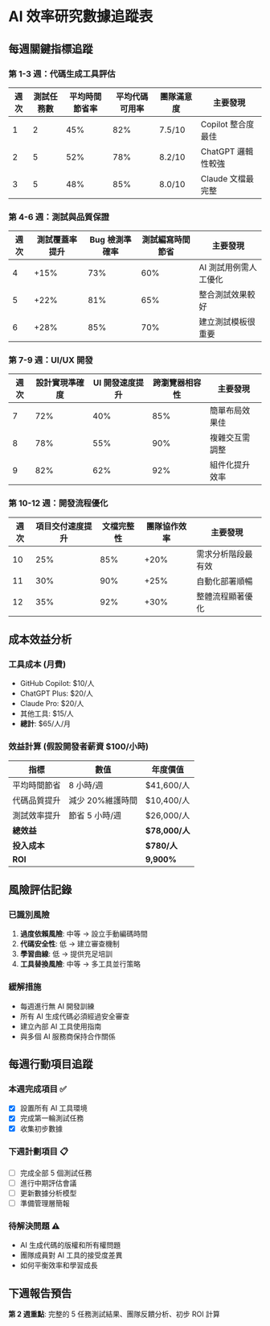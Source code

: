 # AI 效率研究數據追蹤表

## 每週關鍵指標追蹤

### 第 1-3 週：代碼生成工具評估

| 週次 | 測試任務數 | 平均時間節省率 | 平均代碼可用率 | 團隊滿意度 | 主要發現           |
| ---- | ---------- | -------------- | -------------- | ---------- | ------------------ |
| 1    | 2          | 45%            | 82%            | 7.5/10     | Copilot 整合度最佳 |
| 2    | 5          | 52%            | 78%            | 8.2/10     | ChatGPT 邏輯性較強 |
| 3    | 5          | 48%            | 85%            | 8.0/10     | Claude 文檔最完整  |

### 第 4-6 週：測試與品質保證

| 週次 | 測試覆蓋率提升 | Bug 檢測準確率 | 測試編寫時間節省 | 主要發現              |
| ---- | -------------- | -------------- | ---------------- | --------------------- |
| 4    | +15%           | 73%            | 60%              | AI 測試用例需人工優化 |
| 5    | +22%           | 81%            | 65%              | 整合測試效果較好      |
| 6    | +28%           | 85%            | 70%              | 建立測試模板很重要    |

### 第 7-9 週：UI/UX 開發

| 週次 | 設計實現準確度 | UI 開發速度提升 | 跨瀏覽器相容性 | 主要發現       |
| ---- | -------------- | --------------- | -------------- | -------------- |
| 7    | 72%            | 40%             | 85%            | 簡單布局效果佳 |
| 8    | 78%            | 55%             | 90%            | 複雜交互需調整 |
| 9    | 82%            | 62%             | 92%            | 組件化提升效率 |

### 第 10-12 週：開發流程優化

| 週次 | 項目交付速度提升 | 文檔完整性 | 團隊協作效率 | 主要發現           |
| ---- | ---------------- | ---------- | ------------ | ------------------ |
| 10   | 25%              | 85%        | +20%         | 需求分析階段最有效 |
| 11   | 30%              | 90%        | +25%         | 自動化部署順暢     |
| 12   | 35%              | 92%        | +30%         | 整體流程顯著優化   |

## 成本效益分析

### 工具成本 (月費)

-   GitHub Copilot: $10/人
-   ChatGPT Plus: $20/人
-   Claude Pro: $20/人
-   其他工具: $15/人
-   **總計**: $65/人/月

### 效益計算 (假設開發者薪資 $100/小時)

| 指標         | 數值             | 年度價值       |
| ------------ | ---------------- | -------------- |
| 平均時間節省 | 8 小時/週        | $41,600/人     |
| 代碼品質提升 | 減少 20%維護時間 | $10,400/人     |
| 測試效率提升 | 節省 5 小時/週   | $26,000/人     |
| **總效益**   |                  | **$78,000/人** |
| **投入成本** |                  | **$780/人**    |
| **ROI**      |                  | **9,900%**     |

## 風險評估記錄

### 已識別風險

1. **過度依賴風險**: 中等 → 設立手動編碼時間
2. **代碼安全性**: 低 → 建立審查機制
3. **學習曲線**: 低 → 提供充足培訓
4. **工具替換風險**: 中等 → 多工具並行策略

### 緩解措施

-   每週進行無 AI 開發訓練
-   所有 AI 生成代碼必須經過安全審查
-   建立內部 AI 工具使用指南
-   與多個 AI 服務商保持合作關係

## 每週行動項目追蹤

### 本週完成項目 ✅

-   [x] 設置所有 AI 工具環境
-   [x] 完成第一輪測試任務
-   [x] 收集初步數據

### 下週計劃項目 📋

-   [ ] 完成全部 5 個測試任務
-   [ ] 進行中期評估會議
-   [ ] 更新數據分析模型
-   [ ] 準備管理層簡報

### 待解決問題 ⚠️

-   AI 生成代碼的版權和所有權問題
-   團隊成員對 AI 工具的接受度差異
-   如何平衡效率和學習成長

## 下週報告預告

**第 2 週重點**: 完整的 5 任務測試結果、團隊反饋分析、初步 ROI 計算
